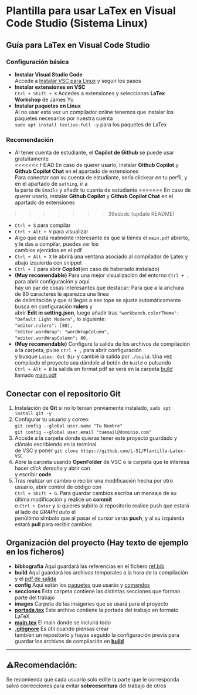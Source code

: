 # Plantilla para usar LaTex en Visual Code Studio (Sistema Linux)
## Guía para LaTex en Visual Code Studio
### Configuración básica
- **Instalar Visual Studio Code** <br>
  Accede a [Instalar VSC para Linux](https://code.visualstudio.com/docs/setup/linux) y seguir los pasos
- **Instalar extensiones en VSC** <br>
  `Ctrl + Shift + X` Accedes a extensiones y seleccionas **LaTex Workshop** de James Yu <br>
- **Instalar paquetes en Linux** <br>
  Al no usar esta vez un compilador online tenemos que instalar los paquetes necesarios por nuestra cuenta <br>
  `sudo apt install texlive-full -y` para los paquetes de LaTex
### Recomendación
- Al tener cuenta de estudiante, el **Copilot de Github** se puede usar gratuitamente<br>
<<<<<<< HEAD
    En caso de querer usarlo, instalar **Github Copilot** y **Github Copilot Chat** en el apartado de extensiones <br>
    Para conectar con su cuenta de estudiante, sería clickear en tu perfil, y en el apartado de `setting`, ir a <br>
    la parte de `Emails` y añadir tu cuenta de estudiante
=======
    En caso de querer usarlo, instalar **Github Copilot** y **Github Copilot Chat** en el apartado de extensiones
>>>>>>> 39edcdc (update README)
- `Ctrl + S` para compilar
- `Ctrl + Alt + V` para visualizar
- Algo que está realmente interesante es que si tienes el `main.pdf` abierto, y le das a compilar, puedes ver los <br>
  cambios ejercidos en el pdf
- `Ctrl + Alt + X` le abrirá una ventana asociado al compilador de Latex y abajo izquierda con snippet
- `Ctrl + I` para abrir **Copilot**(en caso de haberselo instalado)
- **(Muy recomendable)** Para una mejor visualización del entorno `Ctrl + ,` para abrir configuración y aquí <br>
   hay un par de cosas interesantes que destacar: Para que a la anchura de 80 caracteres le aparezca una línea <br>
   de delimitación y que si llegas a ese tope se ajuste automáticamente busca en configuración **rulers** y <br>
   abrir **Edit in setting.json**, luego añadir tras `"workbench.colorTheme": "Default Light Modern",` lo siguiente: <br>
     `"editor.rulers": [80],` <br>
     `"editor.wordWrap": "wordWrapColumn",` <br>
     `"editor.wordWrapColumn": 80,` <br>
- **(Muy recomendable)** Configure la salida de los archivos de compilación a la carpeta, pulse `Ctrl + ,` para abrir configuración <br>
    y busque `Latex: Out Dir` y cambié la salida por `./build`. Una vez compilado el proyecto sea dándole al botón de `build` o pulsando <br>
    `Ctrl + Alt + B` la salida en format pdf se verá en la carpeta [build](https://github.com/L-51/Plantilla-Latex-VSC/tree/main/build) <br>
    llamado [main.pdf](https://github.com/L-51/Plantilla-Latex-VSC/blob/main/build/main.pdf)
## Conectar con el repositorio Git
1. Instalación de **Git** si no lo tenían previamente instalado, `sudo apt install git -y`
2. Configurar tu usuario y correo: <br>
   `git config --global user.name "Tu Nombre"` <br>
   `git config --global user.email "tuemail@dominio.com"`
3. Accede a la carpeta donde quieras tener este proyecto guardado y clónalo escribiendo en la terminal <br>
   de VSC y poner `git clone https://github.com/L-51/Plantilla-Latex-VSC`
4. Abre la carpeta usando **OpenFolder** de VSC o la carpeta que te interesa hacer _click derecho_ y abrir con <br>
   y escribir **code**
5. Tras realizar un cambio o recibir una modificación hecha por otro usuario, abrir control de código con <br>
   `Ctrl + Shift + G`. Para guardar cambios escriba un mensaje de su última modificación y realice un **commit** <br>
   o `Ctrl + Enter` y si quieres subirlo al repositorio realice push que estará al lado de _GRAPH_ _auto_ el <br>
   penúltimo símbolo que al pasar el cursor verás **push**, y al su izquierda estará **pull** para recibir cambios
## Organización del proyecto (Hay texto de ejemplo en los ficheros)
- **bibliografia** Aquí guardará las referencias en el fichero [ref.bib](https://github.com/L-51/Plantilla-Latex-VSC/blob/main/bibliografia/ref.bib)
- **build** Aquí guardará los archivos temporales a la hora de la compilación y el [pdf de salida](https://github.com/L-51/Plantilla-Latex-VSC/blob/main/build/main.pdf)
- **config** Aquí están los [paquetes](https://github.com/L-51/Plantilla-Latex-VSC/blob/main/config/packages.tex) que usarás y [comandos](https://github.com/L-51/Plantilla-Latex-VSC/blob/main/config/command.tex)
- **secciones** Esta carpeta contiene las distintas secciones que forman parte del trabajo
- **images** Carpeta de las imágenes que se usará para el proyecto
- [**portada.tex**](https://github.com/L-51/Plantilla-Latex-VSC/blob/main/portada.tex) Este archivo contiene la portada del trabajo en formato LaTeX
- [**main.tex**](https://github.com/L-51/Plantilla-Latex-VSC/blob/main/main.tex) El main donde se incluirá todo
- [**.gitignore**](https://github.com/L-51/Plantilla-Latex-VSC/blob/main/.gitignore) Es útil cuando piensas crear <br>
  también un repositorio y hayas seguido la configuración previa para guardar los archivos de compilación en [**build**](https://github.com/L-51/Plantilla-Latex-VSC/tree/main/build)
---  
## ⚠️Recomendación:
Se recomienda que cada usuario solo edite la parte que le corresponda salvo correcciones para evitar **sobreescritura** del trabajo de otros
